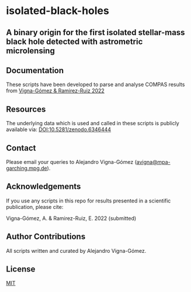 # isolated-black-holes
## A binary origin for the first isolated stellar-mass black hole detected with astrometric microlensing

## Documentation
These scripts have been developed to parse and analyse COMPAS results from [Vigna-Gómez & Ramirez-Ruiz 2022](https://arxiv.org/abs/2203.08478)

## Resources
The underlying data which is used and called in these scripts is publicly available via:
[DOI:10.5281/zenodo.6346444](https://zenodo.org/record/6346444)

## Contact
Please email your queries to Alejandro Vigna-Gómez (avigna@mpa-garching.mpg.de).

## Acknowledgements
If you use any scripts in this repo for results presented in a scientific publication, please cite:

Vigna-Gómez, A. & Ramirez-Ruiz, E. 2022 (submitted)

## Author Contributions
All scripts written and curated by Alejandro Vigna-Gómez. 

## License
[MIT](https://choosealicense.com/licenses/mit/)
